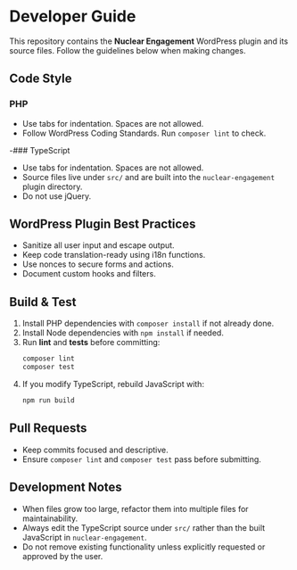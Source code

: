 # Developer Guide

This repository contains the **Nuclear Engagement** WordPress plugin and its source files.
Follow the guidelines below when making changes.

## Code Style

### PHP
- Use tabs for indentation. Spaces are not allowed.
- Follow WordPress Coding Standards. Run `composer lint` to check.

-### TypeScript
- Use tabs for indentation. Spaces are not allowed.
- Source files live under `src/` and are built into the `nuclear-engagement` plugin directory.
- Do not use jQuery.

## WordPress Plugin Best Practices
- Sanitize all user input and escape output.
- Keep code translation-ready using i18n functions.
- Use nonces to secure forms and actions.
- Document custom hooks and filters.

## Build & Test

1. Install PHP dependencies with `composer install` if not already done.
2. Install Node dependencies with `npm install` if needed.
3. Run **lint** and **tests** before committing:
   ```bash
   composer lint
   composer test
   ```
4. If you modify TypeScript, rebuild JavaScript with:
   ```bash
   npm run build
   ```

## Pull Requests

- Keep commits focused and descriptive.
- Ensure `composer lint` and `composer test` pass before submitting.

## Development Notes

- When files grow too large, refactor them into multiple files for maintainability.
- Always edit the TypeScript source under `src/` rather than the built JavaScript in `nuclear-engagement`.
- Do not remove existing functionality unless explicitly requested or approved by the user.

